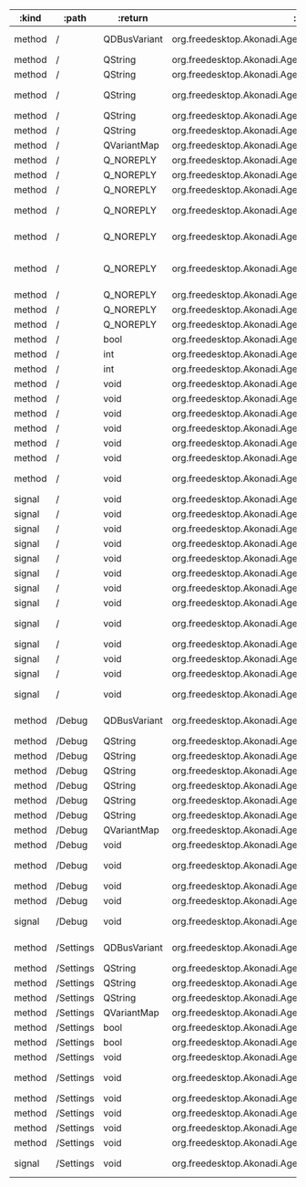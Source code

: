 :kind  | :path     | :return      | :root                                                     | :sig                                                                                                                                         
------ | --------- | ------------ | --------------------------------------------------------- | ---------------------------------------------------------------------------------------------------------------------------------------------
method | /         | QDBusVariant | org.freedesktop.Akonadi.Agent.akonadi_contacts_resource_0 | org.freedesktop.DBus.Properties.Get(QString interface_name, QString property_name)                                                           
method | /         | QString      | org.freedesktop.Akonadi.Agent.akonadi_contacts_resource_0 | org.freedesktop.Akonadi.Agent.Status.statusMessage()                                                                                         
method | /         | QString      | org.freedesktop.Akonadi.Agent.akonadi_contacts_resource_0 | org.freedesktop.Akonadi.Resource.name()                                                                                                      
method | /         | QString      | org.freedesktop.Akonadi.Agent.akonadi_contacts_resource_0 | org.freedesktop.Akonadi.Resource.requestItemDelivery({D-Bus type "ax"} uids, {D-Bus type "aay"} parts)                                       
method | /         | QString      | org.freedesktop.Akonadi.Agent.akonadi_contacts_resource_0 | org.freedesktop.DBus.Introspectable.Introspect()                                                                                             
method | /         | QString      | org.freedesktop.Akonadi.Agent.akonadi_contacts_resource_0 | org.freedesktop.DBus.Peer.GetMachineId()                                                                                                     
method | /         | QVariantMap  | org.freedesktop.Akonadi.Agent.akonadi_contacts_resource_0 | org.freedesktop.DBus.Properties.GetAll(QString interface_name)                                                                               
method | /         | Q_NOREPLY    | org.freedesktop.Akonadi.Agent.akonadi_contacts_resource_0 | void org.freedesktop.Akonadi.Agent.Control.configure(qlonglong windowId)                                                                     
method | /         | Q_NOREPLY    | org.freedesktop.Akonadi.Agent.akonadi_contacts_resource_0 | void org.freedesktop.Akonadi.Agent.Status.setOnline(bool state)                                                                              
method | /         | Q_NOREPLY    | org.freedesktop.Akonadi.Agent.akonadi_contacts_resource_0 | void org.freedesktop.Akonadi.Resource.synchronize()                                                                                          
method | /         | Q_NOREPLY    | org.freedesktop.Akonadi.Agent.akonadi_contacts_resource_0 | void org.freedesktop.Akonadi.Resource.synchronizeCollection(qlonglong collectionId)                                                          
method | /         | Q_NOREPLY    | org.freedesktop.Akonadi.Agent.akonadi_contacts_resource_0 | void org.freedesktop.Akonadi.Resource.synchronizeCollection(qlonglong collectionId, bool recursive)                                          
method | /         | Q_NOREPLY    | org.freedesktop.Akonadi.Agent.akonadi_contacts_resource_0 | void org.freedesktop.Akonadi.Resource.synchronizeCollectionAttributes(qlonglong collectionId)                                                
method | /         | Q_NOREPLY    | org.freedesktop.Akonadi.Agent.akonadi_contacts_resource_0 | void org.freedesktop.Akonadi.Resource.synchronizeCollectionTree()                                                                            
method | /         | Q_NOREPLY    | org.freedesktop.Akonadi.Agent.akonadi_contacts_resource_0 | void org.freedesktop.Akonadi.Resource.synchronizeRelations()                                                                                 
method | /         | Q_NOREPLY    | org.freedesktop.Akonadi.Agent.akonadi_contacts_resource_0 | void org.freedesktop.Akonadi.Resource.synchronizeTags()                                                                                      
method | /         | bool         | org.freedesktop.Akonadi.Agent.akonadi_contacts_resource_0 | org.freedesktop.Akonadi.Agent.Status.isOnline()                                                                                              
method | /         | int          | org.freedesktop.Akonadi.Agent.akonadi_contacts_resource_0 | org.freedesktop.Akonadi.Agent.Status.progress()                                                                                              
method | /         | int          | org.freedesktop.Akonadi.Agent.akonadi_contacts_resource_0 | org.freedesktop.Akonadi.Agent.Status.status()                                                                                                
method | /         | void         | org.freedesktop.Akonadi.Agent.akonadi_contacts_resource_0 | org.freedesktop.Akonadi.Agent.Control.abort()                                                                                                
method | /         | void         | org.freedesktop.Akonadi.Agent.akonadi_contacts_resource_0 | org.freedesktop.Akonadi.Agent.Control.cleanup()                                                                                              
method | /         | void         | org.freedesktop.Akonadi.Agent.akonadi_contacts_resource_0 | org.freedesktop.Akonadi.Agent.Control.quit()                                                                                                 
method | /         | void         | org.freedesktop.Akonadi.Agent.akonadi_contacts_resource_0 | org.freedesktop.Akonadi.Agent.Control.reconfigure()                                                                                          
method | /         | void         | org.freedesktop.Akonadi.Agent.akonadi_contacts_resource_0 | org.freedesktop.Akonadi.Resource.setName(QString name)                                                                                       
method | /         | void         | org.freedesktop.Akonadi.Agent.akonadi_contacts_resource_0 | org.freedesktop.DBus.Peer.Ping()                                                                                                             
method | /         | void         | org.freedesktop.Akonadi.Agent.akonadi_contacts_resource_0 | org.freedesktop.DBus.Properties.Set(QString interface_name, QString property_name, QDBusVariant value)                                       
signal | /         | void         | org.freedesktop.Akonadi.Agent.akonadi_contacts_resource_0 | org.freedesktop.Akonadi.Agent.Control.configurationDialogAccepted()                                                                          
signal | /         | void         | org.freedesktop.Akonadi.Agent.akonadi_contacts_resource_0 | org.freedesktop.Akonadi.Agent.Control.configurationDialogRejected()                                                                          
signal | /         | void         | org.freedesktop.Akonadi.Agent.akonadi_contacts_resource_0 | org.freedesktop.Akonadi.Agent.Status.advancedStatus(QVariantMap status)                                                                      
signal | /         | void         | org.freedesktop.Akonadi.Agent.akonadi_contacts_resource_0 | org.freedesktop.Akonadi.Agent.Status.error(QString message)                                                                                  
signal | /         | void         | org.freedesktop.Akonadi.Agent.akonadi_contacts_resource_0 | org.freedesktop.Akonadi.Agent.Status.onlineChanged(bool state)                                                                               
signal | /         | void         | org.freedesktop.Akonadi.Agent.akonadi_contacts_resource_0 | org.freedesktop.Akonadi.Agent.Status.percent(int percent)                                                                                    
signal | /         | void         | org.freedesktop.Akonadi.Agent.akonadi_contacts_resource_0 | org.freedesktop.Akonadi.Agent.Status.status(int status, QString message)                                                                     
signal | /         | void         | org.freedesktop.Akonadi.Agent.akonadi_contacts_resource_0 | org.freedesktop.Akonadi.Agent.Status.warning(QString message)                                                                                
signal | /         | void         | org.freedesktop.Akonadi.Agent.akonadi_contacts_resource_0 | org.freedesktop.Akonadi.Resource.attributesSynchronized(qlonglong collectionId)                                                              
signal | /         | void         | org.freedesktop.Akonadi.Agent.akonadi_contacts_resource_0 | org.freedesktop.Akonadi.Resource.collectionTreeSynchronized()                                                                                
signal | /         | void         | org.freedesktop.Akonadi.Agent.akonadi_contacts_resource_0 | org.freedesktop.Akonadi.Resource.nameChanged(QString name)                                                                                   
signal | /         | void         | org.freedesktop.Akonadi.Agent.akonadi_contacts_resource_0 | org.freedesktop.Akonadi.Resource.synchronized()                                                                                              
signal | /         | void         | org.freedesktop.Akonadi.Agent.akonadi_contacts_resource_0 | org.freedesktop.DBus.Properties.PropertiesChanged(QString interface_name, QVariantMap changed_properties, QStringList invalidated_properties)
method | /Debug    | QDBusVariant | org.freedesktop.Akonadi.Agent.akonadi_contacts_resource_0 | org.freedesktop.DBus.Properties.Get(QString interface_name, QString property_name)                                                           
method | /Debug    | QString      | org.freedesktop.Akonadi.Agent.akonadi_contacts_resource_0 | org.freedesktop.DBus.Introspectable.Introspect()                                                                                             
method | /Debug    | QString      | org.freedesktop.Akonadi.Agent.akonadi_contacts_resource_0 | org.freedesktop.DBus.Peer.GetMachineId()                                                                                                     
method | /Debug    | QString      | org.freedesktop.Akonadi.Agent.akonadi_contacts_resource_0 | org.kde.dfaure.dumpMemoryInfoToString()                                                                                                      
method | /Debug    | QString      | org.freedesktop.Akonadi.Agent.akonadi_contacts_resource_0 | org.kde.dfaure.dumpMemoryInfoToString()                                                                                                      
method | /Debug    | QString      | org.freedesktop.Akonadi.Agent.akonadi_contacts_resource_0 | org.kde.dfaure.dumpNotificationListToString()                                                                                                
method | /Debug    | QString      | org.freedesktop.Akonadi.Agent.akonadi_contacts_resource_0 | org.kde.dfaure.dumpNotificationListToString()                                                                                                
method | /Debug    | QVariantMap  | org.freedesktop.Akonadi.Agent.akonadi_contacts_resource_0 | org.freedesktop.DBus.Properties.GetAll(QString interface_name)                                                                               
method | /Debug    | void         | org.freedesktop.Akonadi.Agent.akonadi_contacts_resource_0 | org.freedesktop.DBus.Peer.Ping()                                                                                                             
method | /Debug    | void         | org.freedesktop.Akonadi.Agent.akonadi_contacts_resource_0 | org.freedesktop.DBus.Properties.Set(QString interface_name, QString property_name, QDBusVariant value)                                       
method | /Debug    | void         | org.freedesktop.Akonadi.Agent.akonadi_contacts_resource_0 | org.kde.dfaure.dumpMemoryInfo()                                                                                                              
method | /Debug    | void         | org.freedesktop.Akonadi.Agent.akonadi_contacts_resource_0 | org.kde.dfaure.dumpMemoryInfo()                                                                                                              
signal | /Debug    | void         | org.freedesktop.Akonadi.Agent.akonadi_contacts_resource_0 | org.freedesktop.DBus.Properties.PropertiesChanged(QString interface_name, QVariantMap changed_properties, QStringList invalidated_properties)
method | /Settings | QDBusVariant | org.freedesktop.Akonadi.Agent.akonadi_contacts_resource_0 | org.freedesktop.DBus.Properties.Get(QString interface_name, QString property_name)                                                           
method | /Settings | QString      | org.freedesktop.Akonadi.Agent.akonadi_contacts_resource_0 | org.freedesktop.DBus.Introspectable.Introspect()                                                                                             
method | /Settings | QString      | org.freedesktop.Akonadi.Agent.akonadi_contacts_resource_0 | org.freedesktop.DBus.Peer.GetMachineId()                                                                                                     
method | /Settings | QString      | org.freedesktop.Akonadi.Agent.akonadi_contacts_resource_0 | org.kde.Akonadi.Contacts.Settings.path()                                                                                                     
method | /Settings | QVariantMap  | org.freedesktop.Akonadi.Agent.akonadi_contacts_resource_0 | org.freedesktop.DBus.Properties.GetAll(QString interface_name)                                                                               
method | /Settings | bool         | org.freedesktop.Akonadi.Agent.akonadi_contacts_resource_0 | org.kde.Akonadi.Contacts.Settings.isConfigured()                                                                                             
method | /Settings | bool         | org.freedesktop.Akonadi.Agent.akonadi_contacts_resource_0 | org.kde.Akonadi.Contacts.Settings.readOnly()                                                                                                 
method | /Settings | void         | org.freedesktop.Akonadi.Agent.akonadi_contacts_resource_0 | org.freedesktop.DBus.Peer.Ping()                                                                                                             
method | /Settings | void         | org.freedesktop.Akonadi.Agent.akonadi_contacts_resource_0 | org.freedesktop.DBus.Properties.Set(QString interface_name, QString property_name, QDBusVariant value)                                       
method | /Settings | void         | org.freedesktop.Akonadi.Agent.akonadi_contacts_resource_0 | org.kde.Akonadi.Contacts.Settings.save()                                                                                                     
method | /Settings | void         | org.freedesktop.Akonadi.Agent.akonadi_contacts_resource_0 | org.kde.Akonadi.Contacts.Settings.setIsConfigured(bool)                                                                                      
method | /Settings | void         | org.freedesktop.Akonadi.Agent.akonadi_contacts_resource_0 | org.kde.Akonadi.Contacts.Settings.setPath(QString)                                                                                           
method | /Settings | void         | org.freedesktop.Akonadi.Agent.akonadi_contacts_resource_0 | org.kde.Akonadi.Contacts.Settings.setReadOnly(bool)                                                                                          
signal | /Settings | void         | org.freedesktop.Akonadi.Agent.akonadi_contacts_resource_0 | org.freedesktop.DBus.Properties.PropertiesChanged(QString interface_name, QVariantMap changed_properties, QStringList invalidated_properties)
